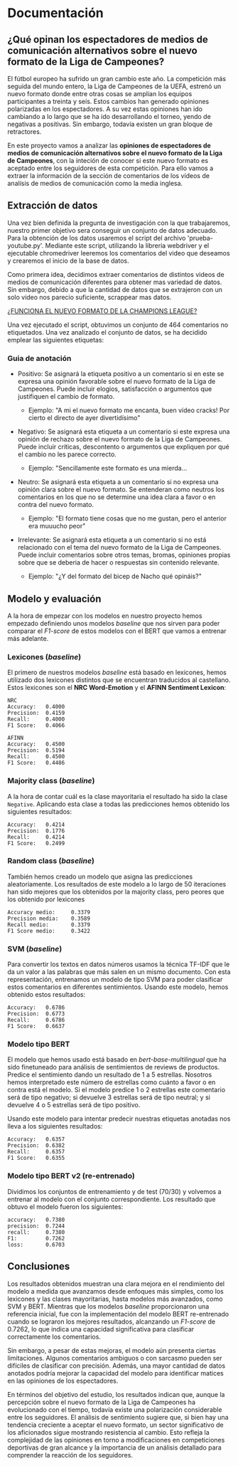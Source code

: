 # Documentación 

## ¿Qué opinan los espectadores de medios de comunicación alternativos sobre el nuevo formato de la Liga de Campeones?

El fútbol europeo ha sufrido un gran cambio este año. La competición más seguida del mundo entero, la Liga de Campeones de la UEFA, estrenó un nuevo formato donde entre otras cosas se amplian los equipos participantes a treinta y seís. Estos cambios han generado opiniones polarizadas en los espectadores. A su vez estas opiniones han ido cambiando a lo largo que se ha ido desarrollando el torneo, yendo de negativas a positivas. Sin embargo, todavía existen un gran bloque de retractores.

En este proyecto vamos a analizar las **opiniones de espectadores de medios de comunicación alternativos sobre el nuevo formato de la Liga de Campeones**, con la inteción de conocer si este nuevo formato es aceptado entre los seguidores de esta competición. Para ello vamos a extraer la información de la sección de comentarios de los vídeos de analísis de medios de comunicación como la media inglesa.

## Extracción de datos

Una vez bien definida la pregunta de investigación con la que trabajaremos, nuestro primer objetivo sera conseguir un conjunto de datos adecuado. Para la obtención de los datos usaremos el script del archivo 'prueba-youtube.py'. Mediante este script, utilizando la libreria webdriver y el ejecutable chromedriver leeremos los comentarios del video que deseamos y crearemos el inicio de la base de datos. 

Como primera idea, decidimos extraer comentarios de distintos videos de medios de comunicación diferentes para obtener mas variedad de datos. Sin embargo, debido a que la cantidad de datos que se extrajeron con un solo video nos parecio suficiente, scrappear mas datos.

[¿FUNCIONA EL NUEVO FORMATO DE LA CHAMPIONS LEAGUE?](https://www.youtube.com/watch?v=kuhhT_cBtFU)

Una vez ejecutado el script, obtuvimos un conjunto de 464 comentarios no etiquetados. Una vez analizado el conjunto de datos, se ha decidido emplear las siguientes etiquetas:

### Guia de anotación
* Positivo: Se asignará la etiqueta positivo a un comentario si en este se expresa una opinión favorable sobre el nuevo formato de la Liga de Campeones. Puede incluir elogios, satisfacción o argumentos que justifiquen el cambio de formato.
    * Ejemplo: "A mi el nuevo formato me encanta, buen vídeo cracks! Por cierto el directo de ayer divertidísimo"  

* Negativo: Se asignará esta etiqueta a un comentario si este expresa una opinión de rechazo sobre el nuevo formato de la Liga de Campeones. Puede incluir críticas, descontento o argumentos que expliquen por qué el cambio no les parece correcto.
    * Ejemplo: "Sencillamente este formato es una mierda...

* Neutro: Se asignará esta etiqueta a un comentario si no expresa una opinión clara sobre el nuevo formato. Se entenderan como neutros los comentarios en los que no se determine una idea clara a favor o en contra del nuevo formato.
    * Ejemplo: "El formato tiene cosas que no me gustan, pero el anterior era muuucho peor"  

* Irrelevante: Se asignará esta etiqueta a un comentario si no está relacionado con el tema del nuevo formato de la Liga de Campeones. Puede incluir comentarios sobre otros temas, bromas, opiniones propias sobre que se deberia de hacer o respuestas sin contenido relevante.
    * Ejemplo: "¿Y del formato del bicep de Nacho qué opináis?"

## Modelo y evaluación

A la hora de empezar con los modelos en nuestro proyecto hemos empezado definiendo unos modelos *baseline* que nos sirven para poder comparar el *F1-score* de estos modelos con el BERT que vamos a entrenar más adelante.

### Lexicones (*baseline*)

El primero de nuestros modelos *baseline* está basado en lexicones, hemos utilizado dos lexicones distintos que se encuentran traducidos al castellano. Estos lexicones son el **NRC Word-Emotion** y el **AFINN Sentiment Lexicon**:

```
NRC
Accuracy:   0.4000
Precision:  0.4159
Recall:     0.4000
F1 Score:   0.4066
```

```
AFINN
Accuracy:   0.4500
Precision:  0.5194
Recall:     0.4500
F1 Score:   0.4486
```

### Majority class (*baseline*)

A la hora de contar cuál es la clase mayoritaria el resultado ha sido la clase `Negative`. Aplicando esta clase a todas las predicciones hemos obtenido los siguientes resultados:

```
Accuracy:   0.4214
Precision:  0.1776
Recall:     0.4214
F1 Score:   0.2499
```

### Random class (*baseline*)

También hemos creado un modelo que asigna las predicciones aleatoriamente. Los resultados de este modelo a lo largo de 50 iteraciones han sido mejores que los obtenidos por la majority class, pero peores que los obtenido por lexicones

```
Accuracy medio:     0.3379
Precision media:    0.3589
Recall medio:       0.3379
F1 Score medio:     0.3422
```

### SVM (*baseline*)

Para convertir los textos en datos números usamos la técnica TF-IDF que le da un valor a las palabras que más salen en un mismo documento. Con esta representación, entrenamos un modelo de tipo SVM para poder clasificar estos comentarios en diferentes sentimientos. Usando este modelo, hemos obtenido estos resultados: 

```
Accuracy:   0.6786
Precision:  0.6773
Recall:     0.6786
F1 Score:   0.6637
```

### Modelo tipo BERT

El modelo que hemos usado está basado en *bert-base-multilingual* que ha sido finetuneado para análisis de sentimientos de reviews de productos. Predice el sentimiento dando un resultado de 1 a 5 estrellas. Nosotros hemos interpretado este número de estrellas como cuánto a favor o en contra está el modelo. Si el modelo predice 1 o 2 estrellas este comentario será de tipo negativo; si devuelve 3 estrellas será de tipo neutral; y si devuelve 4 o 5 estrellas será de tipo positivo. 

Usando este modelo para intentar predecir nuestras etiquetas anotadas nos lleva a los siguientes resultados:

```
Accuracy:   0.6357
Precision:  0.6382
Recall:     0.6357
F1 Score:   0.6355
```

### Modelo tipo BERT v2 (re-entrenado)

Dividimos los conjuntos de entrenamiento y de test (70/30) y volvemos a entrenar al modelo con el conjunto correspondiente. Los resultado que obtuvo el modelo fueron los siguientes:

```
accuracy:   0.7380
precision:  0.7244
recall:     0.7380
F1:         0.7262
loss:       0.6703
```

## Conclusiones

Los resultados obtenidos muestran una clara mejora en el rendimiento del modelo a medida que avanzamos desde enfoques más simples, como los lexicones y las clases mayoritarias, hasta modelos más avanzados, como SVM y BERT. Mientras que los modelos *baseline* proporcionaron una referencia inicial, fue con la implementación del modelo BERT re-entrenado cuando se lograron los mejores resultados, alcanzando un *F1-score* de 0.7262, lo que indica una capacidad significativa para clasificar correctamente los comentarios.

Sin embargo, a pesar de estas mejoras, el modelo aún presenta ciertas limitaciones. Algunos comentarios ambiguos o con sarcasmo pueden ser difíciles de clasificar con precisión. Además, una mayor cantidad de datos anotados podría mejorar la capacidad del modelo para identificar matices en las opiniones de los espectadores.

En términos del objetivo del estudio, los resultados indican que, aunque la percepción sobre el nuevo formato de la Liga de Campeones ha evolucionado con el tiempo, todavía existe una polarización considerable entre los seguidores. El análisis de sentimiento sugiere que, si bien hay una tendencia creciente a aceptar el nuevo formato, un sector significativo de los aficionados sigue mostrando resistencia al cambio. Esto refleja la complejidad de las opiniones en torno a modificaciones en competiciones deportivas de gran alcance y la importancia de un análisis detallado para comprender la reacción de los seguidores.
